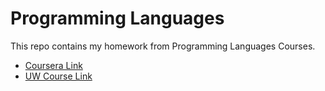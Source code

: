 # Programming Languages

This repo contains my homework from Programming Languages Courses.

- [Coursera Link](https://www.coursera.org/learn/programming-languages)
- [UW Course Link](https://courses.cs.washington.edu/courses/cse341/16sp/#lectures)
